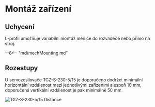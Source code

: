 # Montáž zařízení
## Uchycení
L-profil umožňuje variabilní montáž měniče do rozvaděče nebo přímo na stroj. 
<!--Níže jsou uvedeny rozměry a poloha jednotlivých montážních prvků.

![TGZ-S-230-5/15 Mounting Front](../img/mounting1.png){: style="width:80%;" }
![TGZ-S-230-5/15 Mounting Top](../img/mounting2.png){: style="width:85%;" }
-->

--8<-- "md/mechMounting.md"

## Rozestupy
U servozesilovače TGZ-S-230-5/15 je doporučeno dodržet minimální horizontální vzdálenost mezi jednotlivými zařízeními alespoň 10 mm, doporučená vertikální vzdálenost je pak minimálně 50 mm.

![TGZ-S-230-5/15 Distance](../../../../source/img/placement1.png)